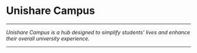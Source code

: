 # Unishare Campus
<hr>

_Unishare Campus is a hub designed to simplify students' lives and enhance their overall university experience._

<hr>
